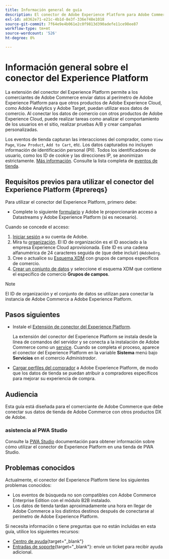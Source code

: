 ```yaml
---
title: Información general de guía
description: El conector de Adobe Experience Platform para Adobe Commerce conecta la instancia de Commerce con otros productos de Adobe Experience Cloud.
exl-id: a8362e71-e21c-4b1d-8e3f-336e748e1018
source-git-commit: 7f64e9e4b061e2c0f9813d390adefe11ce98ee87
workflow-type: tm+mt
source-wordcount: '526'
ht-degree: 0%

---
```


# Información general sobre el conector del Experience Platform

La extensión del conector del Experience Platform permite a los comerciantes de Adobe Commerce enviar datos al perímetro de Adobe Experience Platform para que otros productos de Adobe Experience Cloud, como Adobe Analytics y Adobe Target, puedan utilizar esos datos de comercio. Al conectar los datos de comercio con otros productos de Adobe Experience Cloud, puede realizar tareas como analizar el comportamiento de los usuarios en el sitio, realizar pruebas A/B y crear campañas personalizadas.

Los eventos de tienda capturan las interacciones del comprador, como `View Page`, `View Product`, `Add to Cart`, etc. Los datos capturados no incluyen información de identificación personal (PII). Todos los identificadores de usuario, como los ID de cookie y las direcciones IP, se anonimizan estrictamente. [Más información](https://www.adobe.com/privacy/experience-cloud.html). Consulte la lista completa de [eventos de tienda](events.md).

## Requisitos previos para utilizar el conector del Experience Platform {#prereqs}

Para utilizar el conector del Experience Platform, primero debe:

- Complete lo siguiente [formulario](https://forms.office.com/pages/responsepage.aspx?id=Wht7-jR7h0OUrtLBeN7O4VH_dtG9hJVAk_TqGkZC2DxUM1FSWkdJOE41UVpUWUw0M1JWV0RKS1VXQi4u) y Adobe le proporcionarán acceso a Datastreams y Adobe Experience Platform (si es necesario).

Cuando se concede el acceso:

1. [Iniciar sesión](https://helpx.adobe.com/manage-account/using/access-adobe-id-account.html) a su cuenta de Adobe.
1. Mira tu [organización](https://experienceleague.adobe.com/docs/core-services/interface/administration/organizations.html?lang=en#concept_EA8AEE5B02CF46ACBDAD6A8508646255). El ID de organización es el ID asociado a la empresa Experience Cloud aprovisionada. Este ID es una cadena alfanumérica de 24 caracteres seguida de (que debe incluir) `@AdobeOrg`.
1. Cree o actualice su [Esquema XDM](update-xdm.md) con grupos de campos específicos de comercio.
1. [Crear un conjunto de datos](https://experienceleague.adobe.com/docs/experience-platform/edge/datastreams/overview.html?lang=en) y seleccione el esquema XDM que contiene el específico de comercio **Grupos de campos**.

>[!NOTE]
>
> El ID de organización y el conjunto de datos se utilizan para conectar la instancia de Adobe Commerce a Adobe Experience Platform.

## Pasos siguientes

- Instale el [Extensión de conector del Experience Platform](install.md).

   La extensión del conector del Experience Platform se instala desde la línea de comandos del servidor y se conecta a la instalación de Adobe Commerce como un [service](../landing/saas.md). Cuando se completa el proceso, aparece el conector del Experience Platform en la variable **Sistema** menú bajo **Servicios** en el comercio _Administrador_.
- [Cargar perfiles del comprador](profile.md) a Adobe Experience Platform, de modo que los datos de tienda se puedan atribuir a compradores específicos para mejorar su experiencia de compra.

## Audiencia

Esta guía está diseñada para el comerciante de Adobe Commerce que debe conectar sus datos de tienda de Adobe Commerce con otros productos DX de Adobe.

### asistencia al PWA Studio

Consulte la [PWA Studio](https://developer.adobe.com/commerce/pwa-studio/integrations/adobe-commerce/aep/) documentación para obtener información sobre cómo utilizar el conector de Experience Platform en una tienda de PWA Studio.

## Problemas conocidos

Actualmente, el conector del Experience Platform tiene los siguientes problemas conocidos:

- Los eventos de búsqueda no son compatibles con Adobe Commerce Enterprise Edition con el módulo B2B instalado.
- Los datos de tienda tardan aproximadamente una hora en llegar de Adobe Commerce a los distintos destinos después de conectarse al perímetro de Adobe Experience Platform.

Si necesita información o tiene preguntas que no están incluidas en esta guía, utilice los siguientes recursos:

- [Centro de ayuda](https://support.magento.com/hc/en-us){target=&quot;_blank&quot;}
- [Entradas de soporte](https://support.magento.com/hc/en-us/articles/360000913794#submit-ticket){target=&quot;_blank&quot;}: envíe un ticket para recibir ayuda adicional.
